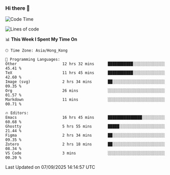 ### Hi there 👋

<!--
**nicehiro/nicehiro** is a ✨ _special_ ✨ repository because its `README.md` (this file) appears on your GitHub profile.

Here are some ideas to get you started:

- 🔭 I’m currently working on ...
- 🌱 I’m currently learning ...
- 👯 I’m looking to collaborate on ...
- 🤔 I’m looking for help with ...
- 💬 Ask me about ...
- 📫 How to reach me: ...
- 😄 Pronouns: ...
- ⚡ Fun fact: ...
-->

<!--START_SECTION:waka-->
![Code Time](http://img.shields.io/badge/Code%20Time-992%20hrs%202%20mins-blue)

![Lines of code](https://img.shields.io/badge/From%20Hello%20World%20I%27ve%20Written-1.9%20million%20lines%20of%20code-blue)

📊 **This Week I Spent My Time On** 

```text
🕑︎ Time Zone: Asia/Hong_Kong

💬 Programming Languages: 
Other                    12 hrs 32 mins      ███████████░░░░░░░░░░░░░░   45.41 % 
TeX                      11 hrs 45 mins      ███████████░░░░░░░░░░░░░░   42.60 % 
Image (svg)              2 hrs 34 mins       ██░░░░░░░░░░░░░░░░░░░░░░░   09.35 % 
Org                      26 mins             ░░░░░░░░░░░░░░░░░░░░░░░░░   01.57 % 
Markdown                 11 mins             ░░░░░░░░░░░░░░░░░░░░░░░░░   00.71 % 

🔥 Editors: 
Emacs                    16 hrs 45 mins      ███████████████░░░░░░░░░░   60.68 % 
Ghostty                  5 hrs 55 mins       █████░░░░░░░░░░░░░░░░░░░░   21.44 % 
Figma                    2 hrs 34 mins       ██░░░░░░░░░░░░░░░░░░░░░░░   09.35 % 
Zotero                   2 hrs 18 mins       ██░░░░░░░░░░░░░░░░░░░░░░░   08.34 % 
VS Code                  3 mins              ░░░░░░░░░░░░░░░░░░░░░░░░░   00.20 % 
```


 Last Updated on 07/09/2025 14:14:57 UTC
<!--END_SECTION:waka-->
